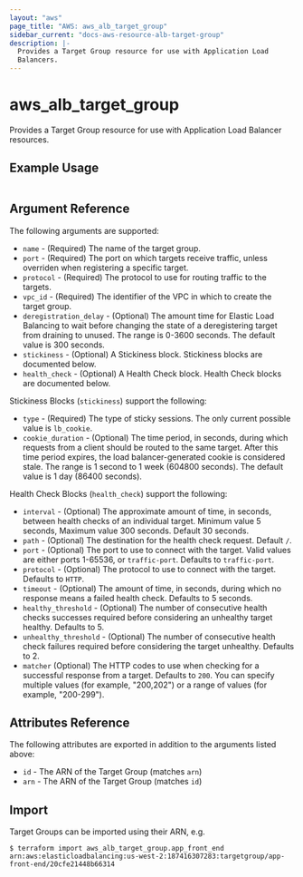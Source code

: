 ```yaml
---
layout: "aws"
page_title: "AWS: aws_alb_target_group"
sidebar_current: "docs-aws-resource-alb-target-group"
description: |-
  Provides a Target Group resource for use with Application Load
  Balancers.
---
```


# aws\_alb\_target\_group

Provides a Target Group resource for use with Application Load Balancer
resources.

## Example Usage

```
```

## Argument Reference

The following arguments are supported:

* `name` - (Required) The name of the target group.
* `port` - (Required) The port on which targets receive traffic, unless overriden when registering a specific target.
* `protocol` - (Required) The protocol to use for routing traffic to the targets.
* `vpc_id` - (Required) The identifier of the VPC in which to create the target group.
* `deregistration_delay` - (Optional) The amount time for Elastic Load Balancing to wait before changing the state of a deregistering target from draining to unused. The range is 0-3600 seconds. The default value is 300 seconds. 
* `stickiness` - (Optional) A Stickiness block. Stickiness blocks are documented below.
* `health_check` - (Optional) A Health Check block. Health Check blocks are documented below.

Stickiness Blocks (`stickiness`) support the following:

* `type` - (Required) The type of sticky sessions. The only current possible value is `lb_cookie`.
* `cookie_duration` - (Optional) The time period, in seconds, during which requests from a client should be routed to the same target. After this time period expires, the load balancer-generated cookie is considered stale. The range is 1 second to 1 week (604800 seconds). The default value is 1 day (86400 seconds).

Health Check Blocks (`health_check`) support the following:

* `interval` - (Optional) The approximate amount of time, in seconds, between health checks of an individual target. Minimum value 5 seconds, Maximum value 300 seconds. Default 30 seconds.
* `path` - (Optional) The destination for the health check request. Default `/`.
* `port` - (Optional) The port to use to connect with the target. Valid values are either ports 1-65536, or `traffic-port`. Defaults to `traffic-port`.
* `protocol` - (Optional) The protocol to use to connect with the target. Defaults to `HTTP`. 
* `timeout` - (Optional) The amount of time, in seconds, during which no response means a failed health check. Defaults to 5 seconds.
* `healthy_threshold` - (Optional) The number of consecutive health checks successes required before considering an unhealthy target healthy. Defaults to 5.
* `unhealthy_threshold` - (Optional) The number of consecutive health check failures required before considering the target unhealthy. Defaults to 2.
* `matcher` (Optional) The HTTP codes to use when checking for a successful response from a target. Defaults to `200`. You can specify multiple values (for example, "200,202") or a range of values (for example, "200-299").

## Attributes Reference

The following attributes are exported in addition to the arguments listed above:

* `id` - The ARN of the Target Group (matches `arn`)
* `arn` - The ARN of the Target Group (matches `id`)

## Import

Target Groups can be imported using their ARN, e.g.

```
$ terraform import aws_alb_target_group.app_front_end arn:aws:elasticloadbalancing:us-west-2:187416307283:targetgroup/app-front-end/20cfe21448b66314 
```
